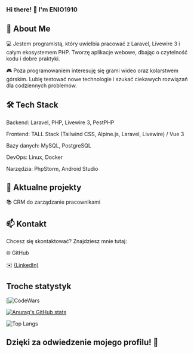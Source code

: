 ### Hi there! 👋 I'm ENIO1910

## 🚀 About Me

 💻 Jestem programistą, który uwielbia pracować z Laravel, Livewire 3 i całym ekosystemem PHP. Tworzę aplikacje webowe, dbając o czytelność kodu i dobre praktyki.

 🎮 Poza programowaniem interesuję się grami wideo oraz kolarstwem górskim. Lubię testować nowe technologie i szukać ciekawych rozwiązań dla codziennych problemów.

## 🛠 Tech Stack

 Backend: Laravel, PHP, Livewire 3, PestPHP

 Frontend: TALL Stack (Tailwind CSS, Alpine.js, Laravel, Livewire) / Vue 3

 Bazy danych: MySQL, PostgreSQL

 DevOps: Linux, Docker

 Narzędzia: PhpStorm, Android Studio

## 📌 Aktualne projekty

 📚 CRM do zarządzanie pracownikami

## 📫 Kontakt

 Chcesz się skontaktować? Znajdziesz mnie tutaj:

 🌐 GitHub

 ✉️ [(LinkedIn)](https://www.linkedin.com/in/staniewski/)

## Troche statystyk
 [![CodeWars](https://www.codewars.com/users/ENIO1910/badges/large)

 [![Anurag's GitHub stats](https://github-readme-stats.vercel.app/api?username=ENIO1910)](https://github.com/anuraghazra/github-readme-stats)

 ![Top Langs](https://github-readme-stats.vercel.app/api/top-langs/?username=ENIO1910&layout=compact&theme=radical)


## Dzięki za odwiedzenie mojego profilu! 🚀
